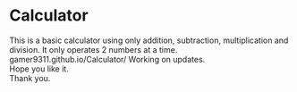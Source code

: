 # Calculator
This is a basic calculator using only addition, subtraction, multiplication and division. It only operates 2 numbers at a time.
                                                            gamer9311.github.io/Calculator/
                                                                  Working on updates.                                                           
                                                                   Hope you like it.                                                                            
                                                                      Thank you.
